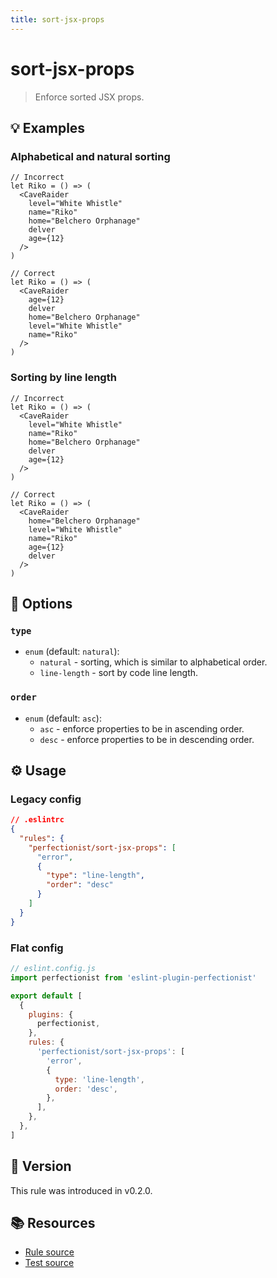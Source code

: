 ```yaml
---
title: sort-jsx-props
---
```


# sort-jsx-props

> Enforce sorted JSX props.

## 💡 Examples

### Alphabetical and natural sorting

<!-- prettier-ignore -->
```tsx
// Incorrect
let Riko = () => (
  <CaveRaider
    level="White Whistle"
    name="Riko"
    home="Belchero Orphanage"
    delver
    age={12}
  />
)

// Correct
let Riko = () => (
  <CaveRaider
    age={12}
    delver
    home="Belchero Orphanage"
    level="White Whistle"
    name="Riko"
  />
)
```

### Sorting by line length

<!-- prettier-ignore -->
```tsx
// Incorrect
let Riko = () => (
  <CaveRaider
    level="White Whistle"
    name="Riko"
    home="Belchero Orphanage"
    delver
    age={12}
  />
)

// Correct
let Riko = () => (
  <CaveRaider
    home="Belchero Orphanage"
    level="White Whistle"
    name="Riko"
    age={12}
    delver
  />
)
```

## 🔧 Options

### `type`

- `enum` (default: `natural`):
  - `natural` - sorting, which is similar to alphabetical order.
  - `line-length` - sort by code line length.

### `order`

- `enum` (default: `asc`):
  - `asc` - enforce properties to be in ascending order.
  - `desc` - enforce properties to be in descending order.

## ⚙️ Usage

### Legacy config

```json
// .eslintrc
{
  "rules": {
    "perfectionist/sort-jsx-props": [
      "error",
      {
        "type": "line-length",
        "order": "desc"
      }
    ]
  }
}
```

### Flat config

```js
// eslint.config.js
import perfectionist from 'eslint-plugin-perfectionist'

export default [
  {
    plugins: {
      perfectionist,
    },
    rules: {
      'perfectionist/sort-jsx-props': [
        'error',
        {
          type: 'line-length',
          order: 'desc',
        },
      ],
    },
  },
]
```

## 🚀 Version

This rule was introduced in v0.2.0.

## 📚 Resources

- [Rule source](https://github.com/azat-io/eslint-plugin-perfectionist/blob/main/rules/sort-jsx-props.ts)
- [Test source](https://github.com/azat-io/eslint-plugin-perfectionist/blob/main/test/sort-jsx-props.test.ts)
